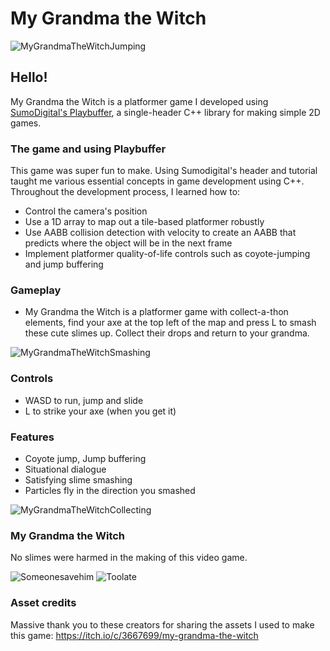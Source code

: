 # My Grandma the Witch

![MyGrandmaTheWitchJumping](https://github.com/AdiPun/Platformer/assets/119054941/dd39cd5f-3ce0-4104-bd22-ebdee5f06f5a)

## Hello!

My Grandma the Witch is a platformer game I developed using [SumoDigital's Playbuffer](https://github.com/sumo-digital-academy/playbuffer), a single-header C++ library for making simple 2D games.

### The game and using Playbuffer

This game was super fun to make. Using Sumodigital's header and tutorial taught me various essential concepts in game development using C++. Throughout the development process, I learned how to:

- Control the camera's position
- Use a 1D array to map out a tile-based platformer robustly
- Use AABB collision detection with velocity to create an AABB that predicts where the object will be in the next frame
- Implement platformer quality-of-life controls such as coyote-jumping and jump buffering

### Gameplay

- My Grandma the Witch is a platformer game with collect-a-thon elements, find your axe at the top left of the map and press L to smash these cute slimes up. Collect their drops and return to your grandma.

![MyGrandmaTheWitchSmashing](https://github.com/AdiPun/Platformer/assets/119054941/f333a71c-88a3-4cdf-82f2-f1f281072c5e)

### Controls

- WASD to run, jump and slide
- L to strike your axe (when you get it)

### Features

- Coyote jump, Jump buffering
- Situational dialogue
- Satisfying slime smashing
- Particles fly in the direction you smashed

![MyGrandmaTheWitchCollecting](https://github.com/AdiPun/Platformer/assets/119054941/e8347022-e2e5-4738-83e0-3ac33a27f52f)


### My Grandma the Witch

No slimes were harmed in the making of this video game.

![Someonesavehim](https://github.com/AdiPun/Platformer/assets/119054941/43935cd7-8c43-4c4d-a432-30c9660a4d76) ![Toolate](https://github.com/AdiPun/Platformer/assets/119054941/736a81ab-733e-479c-b902-583c01f68816)

### Asset credits

Massive thank you to these creators for sharing the assets I used to make this game:
https://itch.io/c/3667699/my-grandma-the-witch
